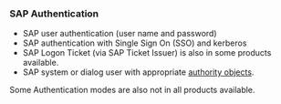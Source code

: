 ### SAP Authentication
- SAP user authentication (user name and password)
- SAP authentication with Single Sign On (SSO) and kerberos
- SAP Logon Ticket (via SAP Ticket Issuer) is also in some products available.
- SAP system or dialog user with appropriate [authority objects](https://kb.theobald-software.com/sap/authority-objects---sap-user-rights).

Some Authentication modes are also not in all products available.
